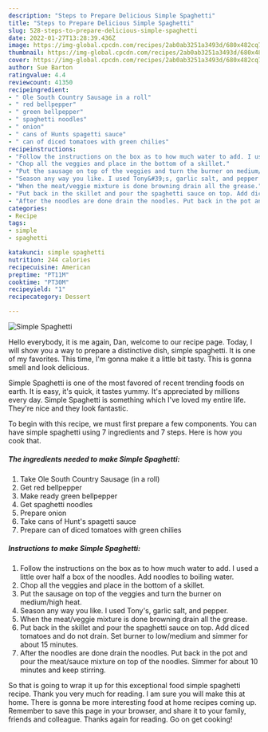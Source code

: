 ```yaml
---
description: "Steps to Prepare Delicious Simple Spaghetti"
title: "Steps to Prepare Delicious Simple Spaghetti"
slug: 528-steps-to-prepare-delicious-simple-spaghetti
date: 2022-01-27T13:28:39.436Z
image: https://img-global.cpcdn.com/recipes/2ab0ab3251a3493d/680x482cq70/simple-spaghetti-recipe-main-photo.jpg
thumbnail: https://img-global.cpcdn.com/recipes/2ab0ab3251a3493d/680x482cq70/simple-spaghetti-recipe-main-photo.jpg
cover: https://img-global.cpcdn.com/recipes/2ab0ab3251a3493d/680x482cq70/simple-spaghetti-recipe-main-photo.jpg
author: Sue Barton
ratingvalue: 4.4
reviewcount: 41350
recipeingredient:
- " Ole South Country Sausage in a roll"
- " red bellpepper"
- " green bellpepper"
- " spaghetti noodles"
- " onion"
- " cans of Hunts spagetti sauce"
- " can of diced tomatoes with green chilies"
recipeinstructions:
- "Follow the instructions on the box as to how much water to add. I used a little over half a box of the noodles. Add noodles to boiling water."
- "Chop all the veggies and place in the bottom of a skillet."
- "Put the sausage on top of the veggies and turn the burner on medium/high heat."
- "Season any way you like. I used Tony&#39;s, garlic salt, and pepper."
- "When the meat/veggie mixture is done browning drain all the grease."
- "Put back in the skillet and pour the spaghetti sauce on top. Add diced tomatoes and do not drain. Set burner to low/medium and simmer for about 15 minutes."
- "After the noodles are done drain the noodles. Put back in the pot and pour the meat/sauce mixture on top of the noodles. Simmer for about 10 minutes and keep stirring."
categories:
- Recipe
tags:
- simple
- spaghetti

katakunci: simple spaghetti 
nutrition: 244 calories
recipecuisine: American
preptime: "PT11M"
cooktime: "PT30M"
recipeyield: "1"
recipecategory: Dessert

---
```



![Simple Spaghetti](https://img-global.cpcdn.com/recipes/2ab0ab3251a3493d/680x482cq70/simple-spaghetti-recipe-main-photo.jpg)

Hello everybody, it is me again, Dan, welcome to our recipe page. Today, I will show you a way to prepare a distinctive dish, simple spaghetti. It is one of my favorites. This time, I'm gonna make it a little bit tasty. This is gonna smell and look delicious.



Simple Spaghetti is one of the most favored of recent trending foods on earth. It is easy, it's quick, it tastes yummy. It's appreciated by millions every day. Simple Spaghetti is something which I've loved my entire life. They're nice and they look fantastic.


To begin with this recipe, we must first prepare a few components. You can have simple spaghetti using 7 ingredients and 7 steps. Here is how you cook that.

<!--inarticleads1-->

##### The ingredients needed to make Simple Spaghetti:

1. Take  Ole South Country Sausage (in a roll)
1. Get  red bellpepper
1. Make ready  green bellpepper
1. Get  spaghetti noodles
1. Prepare  onion
1. Take  cans of Hunt&#39;s spagetti sauce
1. Prepare  can of diced tomatoes with green chilies




<!--inarticleads2-->

##### Instructions to make Simple Spaghetti:

1. Follow the instructions on the box as to how much water to add. I used a little over half a box of the noodles. Add noodles to boiling water.
1. Chop all the veggies and place in the bottom of a skillet.
1. Put the sausage on top of the veggies and turn the burner on medium/high heat.
1. Season any way you like. I used Tony&#39;s, garlic salt, and pepper.
1. When the meat/veggie mixture is done browning drain all the grease.
1. Put back in the skillet and pour the spaghetti sauce on top. Add diced tomatoes and do not drain. Set burner to low/medium and simmer for about 15 minutes.
1. After the noodles are done drain the noodles. Put back in the pot and pour the meat/sauce mixture on top of the noodles. Simmer for about 10 minutes and keep stirring.




So that is going to wrap it up for this exceptional food simple spaghetti recipe. Thank you very much for reading. I am sure you will make this at home. There is gonna be more interesting food at home recipes coming up. Remember to save this page in your browser, and share it to your family, friends and colleague. Thanks again for reading. Go on get cooking!
